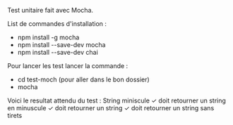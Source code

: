 Test unitaire fait avec Mocha. 

List de commandes d'installation : 
- npm install -g mocha
- npm install --save-dev mocha
- npm install --save-dev chai


Pour lancer les test lancer la commande : 
- cd test-moch (pour aller dans le bon dossier)
- mocha

Voici le resultat attendu du test :
 String miniscule
    ✓ doit retourner un string en minuscule
    ✓ doit retourner un string
    ✓ doit retourner un string sans tirets

